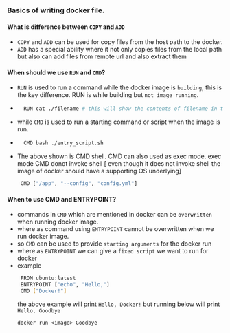 ### Basics of writing docker file.

#### What is difference between `COPY` and `ADD`
- `COPY` and `ADD` can be used for copy files from the host path to the docker. 
- `ADD` has a special ability where it not only copies files from the local path but also can add files from remote url and also extract them

#### When should we use `RUN` and `CMD`?
- `RUN` is used to run a command while the docker image is `building`, this is the key difference. RUN is while building but `not image running`. 
- ``` bash
    RUN cat ./filename # this will show the contents of filename in the docker image during the build.
   ```
- while `CMD` is used to run a starting command or script when the image is run.
- ``` bash
    CMD bash ./entry_script.sh 
  ```
- The above shown is  CMD shell. CMD can also used as exec mode. exec mode CMD donot invoke shell [ even though it does not invoke shell the image of docker should have a supporting OS underlying]
    ``` bash
     CMD ["/app", "--config", "config.yml"]
    ```

#### When to use CMD and ENTRYPOINT? 
- commands in `CMD`  which are mentioned in docker can be `overwritten` when running docker image.
- where as command using `ENTRYPOINT` cannot be overwritten when we run docker image.
- so `CMD` can be used to provide `starting arguments` for the docker run
- where as `ENTRYPOINT` we can give a `fixed script` we want to run for docker
- example
  ``` bash
   FROM ubuntu:latest
   ENTRYPOINT ["echo", "Hello,"]
   CMD ["Docker!"]
  ```
  the above example will print `Hello, Docker!` but running below will print `Hello, Goodbye`
  ```
  docker run <image> Goodbye
  ```


